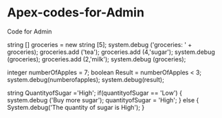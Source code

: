 # Apex-codes-for-Admin
Code for Admin

string [] groceries = new string [5];
system.debug ('groceries: ' + groceries);
groceries.add ('tea');
groceries.add (4,'sugar');
system.debug (groceries);
groceries.add (2,'milk');
system.debug (groceries);

integer numberOfApples = 7;
boolean Result = numberOfApples < 3; 
system.debug(numberofapples);
system.debug(result);

string QuantityofSugar ='High';
if(quantityofSugar == 'Low') {
    system.debug ('Buy more sugar');
    quantityofSugar = 'High';
}
else {
    System.debug('The quantity of sugar is High');
}
